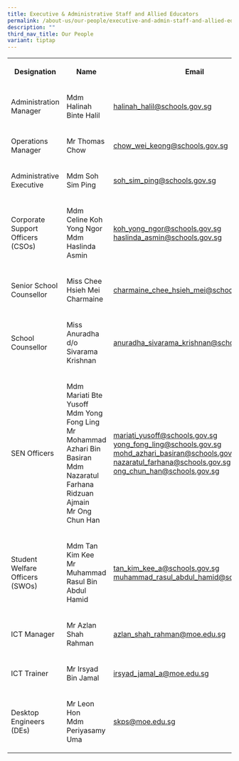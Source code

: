 ```yaml
---
title: Executive & Administrative Staff and Allied Educators
permalink: /about-us/our-people/executive-and-admin-staff-and-allied-educators/
description: ""
third_nav_title: Our People
variant: tiptap
---
```

<table><tbody><tr><th rowspan="1" colspan="1"><p>Designation</p></th><th rowspan="1" colspan="1"><p>Name</p></th><th rowspan="1" colspan="1"><p>Email</p></th></tr><tr><td rowspan="1" colspan="1"><p>Administration Manager</p></td><td rowspan="1" colspan="1"><p>Mdm Halinah Binte Halil</p></td><td rowspan="1" colspan="1"><p><a href="mailto:halinah_halil@schools.gov.sg" rel="noopener noreferrer nofollow" target="_blank">halinah_halil@schools.gov.sg</a></p></td></tr><tr><td rowspan="1" colspan="1"><p>Operations Manager</p></td><td rowspan="1" colspan="1"><p>Mr Thomas Chow</p></td><td rowspan="1" colspan="1"><p><a href="mailto:chow_wei_keong@schools.gov.sg" rel="noopener noreferrer nofollow" target="_blank">chow_wei_keong@schools.gov.sg</a></p></td></tr><tr><td rowspan="1" colspan="1"><p>Administrative Executive</p></td><td rowspan="1" colspan="1"><p>Mdm Soh Sim Ping</p></td><td rowspan="1" colspan="1"><p><a href="mailto:soh_sim_ping@schools.gov.sg" rel="noopener noreferrer nofollow" target="_blank">soh_sim_ping@schools.gov.sg</a></p></td></tr><tr><td rowspan="1" colspan="1"><p>Corporate Support Officers (CSOs)</p></td><td rowspan="1" colspan="1"><p>Mdm Celine Koh Yong Ngor <br>Mdm Haslinda Asmin</p></td><td rowspan="1" colspan="1"><p><a href="mailto:koh_yong_ngor@schools.gov.sg" rel="noopener noreferrer nofollow" target="_blank">koh_yong_ngor@schools.gov.sg</a><br><a href="mailto:haslinda_asmin@school.gov.sg" rel="noopener noreferrer nofollow" target="_blank">haslinda_asmin@schools.gov.sg</a></p></td></tr><tr><td rowspan="1" colspan="1"><p>Senior School Counsellor</p></td><td rowspan="1" colspan="1"><p>Miss Chee Hsieh Mei Charmaine</p></td><td rowspan="1" colspan="1"><p><a href="mailto:charmaine_chee_hsieh_mei@schools.gov.sg" rel="noopener noreferrer nofollow" target="_blank">charmaine_chee_hsieh_mei@schools.gov.sg</a></p></td></tr><tr><td rowspan="1" colspan="1"><p>School Counsellor</p></td><td rowspan="1" colspan="1"><p>Miss Anuradha d/o Sivarama Krishnan</p></td><td rowspan="1" colspan="1"><p><a href="mailto:anuradha_sivarama_krishnan@schools.gov.sg" rel="noopener noreferrer nofollow" target="_blank">anuradha_sivarama_krishnan@schools.gov.sg</a></p></td></tr><tr><td rowspan="1" colspan="1"><p>SEN Officers</p></td><td rowspan="1" colspan="1"><p>Mdm Mariati Bte Yusoff<br>Mdm Yong Fong Ling<br>Mr Mohammad Azhari Bin Basiran<br>Mdm Nazaratul Farhana Ridzuan Ajmain<br>Mr Ong Chun Han</p></td><td rowspan="1" colspan="1"><p><a href="mailto:mariati_yusoff@school.gov.sg" rel="noopener noreferrer nofollow" target="_blank">mariati_yusoff@schools.gov.sg</a><br><a href="mailto:yong_fong_ling@schools.gov.sg" rel="noopener noreferrer nofollow" target="_blank">yong_fong_ling@schools.gov.sg</a><br><a href="mailto:mohd_azhari_basiran@schools.gov.sg" rel="noopener noreferrer nofollow" target="_blank">mohd_azhari_basiran@schools.gov.sg</a><br><a href="mailto:nazaratul_farhana@schools.gov.sg" rel="noopener noreferrer nofollow" target="_blank">nazaratul_farhana@schools.gov.sg</a><br><a href="mailto:ong_chun_han@schools.gov.sg" rel="noopener noreferrer nofollow" target="_blank">ong_chun_han@schools.gov.sg</a></p></td></tr><tr><td rowspan="1" colspan="1"><p>Student Welfare Officers (SWOs)</p></td><td rowspan="1" colspan="1"><p>Mdm Tan Kim Kee<br>Mr Muhammad Rasul Bin Abdul Hamid</p></td><td rowspan="1" colspan="1"><p><a href="mailto:tan_kim_kee_a@schools.gov.sg" rel="noopener noreferrer nofollow" target="_blank">tan_kim_kee_a@schools.gov.sg</a><br><a href="mailto:muhammad_rasul_abdul_hamid@schools.gov.sg" rel="noopener noreferrer nofollow" target="_blank">muhammad_rasul_abdul_hamid@schools.gov.sg</a></p></td></tr><tr><td rowspan="1" colspan="1"><p>ICT Manager</p></td><td rowspan="1" colspan="1"><p>Mr Azlan Shah Rahman</p></td><td rowspan="1" colspan="1"><p><a href="mailto:azlan_shah_rahman@moe.edu.sg" rel="noopener noreferrer nofollow" target="_blank">azlan_shah_rahman@moe.edu.sg</a></p></td></tr><tr><td rowspan="1" colspan="1"><p>ICT Trainer</p></td><td rowspan="1" colspan="1"><p>Mr Irsyad Bin Jamal</p></td><td rowspan="1" colspan="1"><p><a href="mailto:irsyad_jamal_a@moe.edu.sg" rel="noopener noreferrer nofollow" target="_blank">irsyad_jamal_a@moe.edu.sg</a></p></td></tr><tr><td rowspan="1" colspan="1"><p>Desktop Engineers (DEs)</p></td><td rowspan="1" colspan="1"><p>Mr Leon Hon <br>Mdm Periyasamy Uma</p></td><td rowspan="1" colspan="1"><p><a href="mailto:skps@moe.edu.sg" rel="noopener noreferrer nofollow" target="_blank">skps@moe.edu.sg</a></p></td></tr></tbody></table><p></p>